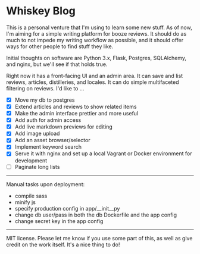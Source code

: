 # Whiskey Blog

This is a personal venture that I'm using to learn some new stuff. As of now, I'm aiming for a simple writing platform for booze reviews. It should do as much to not impede my writing workflow as possible, and it should offer ways for other people to find stuff they like.

Initial thoughts on software are Python 3.x, Flask, Postgres, SQLAlchemy, and nginx, but we'll see if that holds true.

Right now it has a front-facing UI and an admin area. It can save and list reviews, articles, distilleries, and locales. It can do simple multifaceted filtering on reviews. I'd like to …

- [x] Move my db to postgres
- [x] Extend articles and reviews to show related items
- [x] Make the admin interface prettier and more useful
- [x] Add auth for admin access
- [x] Add live markdown previews for editing
- [x] Add image upload
- [x] Add an asset browser/selector
- [x] Implement keyword search
- [x] Serve it with nginx and set up a local Vagrant or Docker environment for development
- [ ] Paginate long lists

---

Manual tasks upon deployment:

- compile sass
- minify js
- specify production config in app/__init__py
- change db user/pass in both the db Dockerfile and the app config
- change secret key in the app config

---

MIT license. Please let me know if you use some part of this, as well as give credit on the work itself. It's a nice thing to do!

